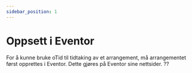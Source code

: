 ```yaml
---
sidebar_position: 1
---
```


# Oppsett i Eventor

For å kunne bruke oTid til tidtaking av et arrangement, må arrangementet først opprettes i Eventor. Dette gjøres på Eventor sine nettsider. ??

